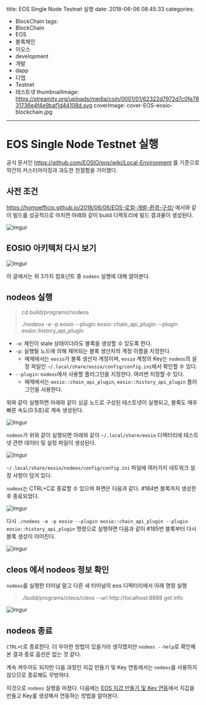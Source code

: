 title: EOS Single Node Testnet 실행
date: 2018-06-06 08:45:33
categories:
  - BlockChain
tags:
  - BlockChain
  - EOS
  - 블록체인
  - 이오스
  - development
  - 개발
  - dapp
  - 디앱
  - Testnet
  - 테스트넷
thumbnailImage: https://streamity.org/uploads/media/coin/0001/01/62322d7972d7c0fe7831736e4f4e9baf1d44108d.svg
coverImage: cover-EOS-eosio-blockchain.jpg
---
# EOS Single Node Testnet 실행

공식 문서인 https://github.com/EOSIO/eos/wiki/Local-Environment 를 기준으로 약간의 커스터마이징과 과도한 친절함을 가미했다.

## 사전 조건

https://homoefficio.github.io/2018/06/06/EOS-로컬-개발-환경-구성/ 에서와 같이 빌드를 성공적으로 마치면 아래와 같이 build 디렉토리에 빌드 결과물이 생성된다.

![Imgur](https://i.imgur.com/3JFK47Y.png)

## EOSIO 아키텍처 다시 보기

![Imgur](https://i.imgur.com/nnJYbmt.png)

이 글에서는 위 3가지 컴포넌트 중 `nodeos` 실행에 대해 알아본다.


## nodeos 실행

>cd build/programs/nodeos
>
>./nodeos -e -p eosio \-\-plugin eosio::chain_api_plugin \-\-plugin eosio::history_api_plugin

- `-e`: 체인이 stale 상태이더라도 블록을 생성할 수 있도록 한다.
- `-p`: 실행될 노드에 의해 제어되는 블록 생산자의 계정 이름을 지정한다.
  - 예제에서는 `eosio`가 블록 생산자 계정이며, `eosio` 계정의 Key는 `nodeos`의 설정 파일인 `~/.local/share/eosio/config/config.ini`에서 확인할 수 있다.
- `--plugin`: `nodeos`에서 사용할 플러그인을 지정한다. 여러번 지정할 수 있다.
  - 예제에서는 `eosio::chain_api_plugin`, `eosio::history_api_plugin` 플러그인을 사용한다.

위와 같이 실행하면 아래와 같이 싱글 노드로 구성된 테스트넷이 실행되고, 블록도 매우 빠른 속도(0.5초)로 계속 생성된다.

![Imgur](https://i.imgur.com/BJNM5Et.png)

`nodeos`가 위와 같이 실행되면 아래와 같이 `~/.local/share/eosio` 디렉터리에 테스트넷 관련 데이터 및 설정 파일이 생성된다.

![Imgur](https://i.imgur.com/dOsfBVI.png)

`~/.local/share/eosio/nodeos/config/config.ini` 파일에 여러가지 네트워크 설정 사항이 담겨 있다.

`nodeos`는 CTRL+C로 종료할 수 있으며 화면은 다음과 같다. #184번 블록까지 생성한 후 종료되었다.

![Imgur](https://i.imgur.com/pgbzFRE.png)

다시 `./nodeos -e -p eosio --plugin eosio::chain_api_plugin --plugin eosio::history_api_plugin` 명령으로 실행하면 다음과 같이 #185번 블록부터 다시 블록 생성이 이어진다.

![Imgur](https://i.imgur.com/pbCVcz1.png)

## cleos 에서 nodeos 정보 확인

`nodeos`를 실행한 터미널 말고 다른 새 터미널의 eos 디렉터리에서 아래 명령 실행

>./build/programs/cleos/cleos \-\-url http://localhost:8888 get info

![Imgur](https://i.imgur.com/99DPIh2.png)


## nodeos 종료

`CTRL+C`로 종료한다. 더 우아한 방법이 있을거라 생각했지만 `nodeos --help`로 확인해본 결과 종료 옵션은 없는 것 같다. 

계속 켜두어도 되지만 다음 과정인 지갑 만들기 및 Key 연동에서는 `nodeos`를 사용하지 않으므로 종료해도 무방하다.

이것으로 `nodeos` 실행을 마쳤다. 다음에는 [EOS 지갑 만들기 및 Key 연동](https://homoefficio.github.io/2018/06/06/EOS-지갑-만들기-및-Key-연동/)에서 지갑을 만들고 Key를 생성해서 연동하는 방법을 알아본다.
